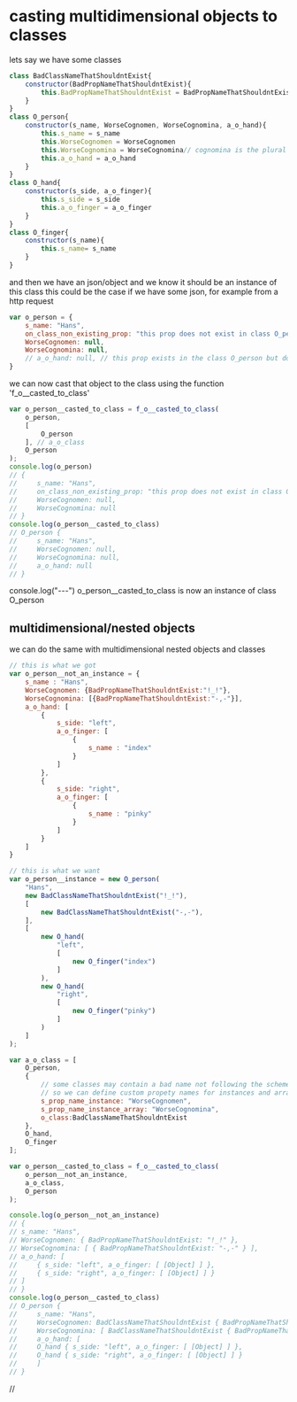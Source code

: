<!-- {"s_msg":"this file was automatically generated","s_by":"generate_readme.js","s_ts_created":"Wed Feb 01 2023 15:55:20 GMT+0100 (Central European Standard Time)","n_ts_created":1675263320138} -->

# casting multidimensional objects to classes
lets say we have some classes   
```javascript 
class BadClassNameThatShouldntExist{
    constructor(BadPropNameThatShouldntExist){
        this.BadPropNameThatShouldntExist = BadPropNameThatShouldntExist;
    }
}
class O_person{
    constructor(s_name, WorseCognomen, WorseCognomina, a_o_hand){
        this.s_name = s_name
        this.WorseCognomen = WorseCognomen
        this.WorseCognomina = WorseCognomina// cognomina is the plural of cognomen
        this.a_o_hand = a_o_hand
    }
}
class O_hand{
    constructor(s_side, a_o_finger){
        this.s_side = s_side
        this.a_o_finger = a_o_finger
    }
}
class O_finger{
    constructor(s_name){
        this.s_name= s_name
    }
}
```
 and then we have an json/object and we know it should be an instance of this class 
 this could be the case if we have some json, for example from a http request  
```javascript
var o_person = {
    s_name: "Hans",
    on_class_non_existing_prop: "this prop does not exist in class O_person",
    WorseCognomen: null,
    WorseCognomina: null,
    // a_o_hand: null, // this prop exists in the class O_person but does not in the object o_person, it will be initialized with null
}
```
 we can now cast that object to the class using the function 'f_o__casted_to_class'
```javascript
var o_person__casted_to_class = f_o__casted_to_class(
    o_person,
    [
        O_person
    ], // a_o_class
    O_person
);
console.log(o_person)
// {
//     s_name: "Hans",
//     on_class_non_existing_prop: "this prop does not exist in class O_person",
//     WorseCognomen: null,
//     WorseCognomina: null
// }
console.log(o_person__casted_to_class)
// O_person { 
//     s_name: "Hans",
//     WorseCognomen: null,
//     WorseCognomina: null,
//     a_o_hand: null
// }
```
console.log("---")
o_person__casted_to_class is now an instance of class O_person
## multidimensional/nested objects
we can do the same with multidimensional nested objects and classes
```javascript
// this is what we got
var o_person__not_an_instance = {
    s_name : "Hans", 
    WorseCognomen: {BadPropNameThatShouldntExist:"!_!"},
    WorseCognomina: [{BadPropNameThatShouldntExist:"-,-"}],
    a_o_hand: [
        {
            s_side: "left", 
            a_o_finger: [
                {
                    s_name : "index"
                }
            ]
        },
        {
            s_side: "right",
            a_o_finger: [
                {
                    s_name : "pinky"
                }
            ]
        }
    ]
}
```
```javascript
// this is what we want 
var o_person__instance = new O_person(
    "Hans", 
    new BadClassNameThatShouldntExist("!_!"),
    [
        new BadClassNameThatShouldntExist("-,-"),
    ],
    [
        new O_hand(
            "left", 
            [ 
                new O_finger("index")
            ]
        ),
        new O_hand(
            "right", 
            [ 
                new O_finger("pinky")
            ]
        )
    ]
);
```

```javascript
var a_o_class = [
    O_person,
    {
        // some classes may contain a bad name not following the scheme 'o_...' and 'a_o...'
        // so we can define custom propety names for instances and array of instances for such cases
        s_prop_name_instance: "WorseCognomen",
        s_prop_name_instance_array: "WorseCognomina",
        o_class:BadClassNameThatShouldntExist
    },
    O_hand,
    O_finger
];

var o_person__casted_to_class = f_o__casted_to_class(
    o_person__not_an_instance,
    a_o_class,
    O_person
);

console.log(o_person__not_an_instance)
// {
// s_name: "Hans",
// WorseCognomen: { BadPropNameThatShouldntExist: "!_!" },
// WorseCognomina: [ { BadPropNameThatShouldntExist: "-,-" } ],
// a_o_hand: [
//     { s_side: "left", a_o_finger: [ [Object] ] },
//     { s_side: "right", a_o_finger: [ [Object] ] }
// ]
// }
console.log(o_person__casted_to_class)
// O_person {
//     s_name: "Hans",
//     WorseCognomen: BadClassNameThatShouldntExist { BadPropNameThatShouldntExist: "!_!" },
//     WorseCognomina: [ BadClassNameThatShouldntExist { BadPropNameThatShouldntExist: "-,-" } ],
//     a_o_hand: [
//     O_hand { s_side: "left", a_o_finger: [ [Object] ] },
//     O_hand { s_side: "right", a_o_finger: [ [Object] ] }
//     ]
// }
```
// 